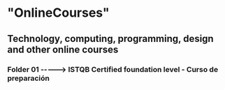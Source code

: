 # "OnlineCourses"
## Technology, computing, programming, design and other online courses
### Folder 01 -----> ISTQB Certified foundation level - Curso de preparación
